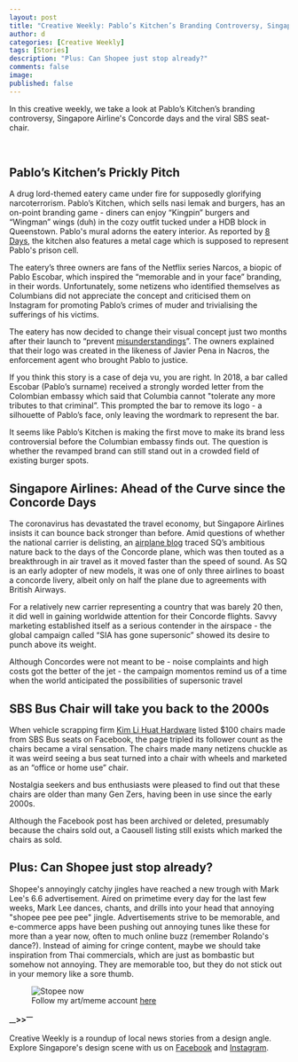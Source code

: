 ```yaml
---
layout: post
title: "Creative Weekly: Pablo’s Kitchen’s Branding Controversy, Singapore Airline's Concorde and the Viral SBS Bus Seat-Chair"
author: d
categories: [Creative Weekly]
tags: [Stories]
description: "Plus: Can Shopee just stop already?"
comments: false
image: 
published: false
---
```


In this creative weekly, we take a look at Pablo’s Kitchen’s branding controversy, Singapore Airline's Concorde days and the viral SBS seat-chair. 

<br>
<h2>Pablo’s Kitchen’s Prickly Pitch</h2>

A drug lord-themed eatery came under fire for supposedly glorifying narcoterrorism. Pablo’s Kitchen, which sells nasi lemak and burgers, has an on-point branding game - diners can enjoy “Kingpin” burgers and “Wingman” wings (duh) in the cozy outfit tucked under a HDB block in Queenstown. Pablo's mural adorns the eatery interior. As reported by <a href="https://www.todayonline.com/8days/eatanddrink/newsandopening/retrenched-sia-steward-opens-pablo-escobar-themed-nasi-lemak-burger" target="_blank">8 Days</a>, the kitchen also features a metal cage which is supposed to represent Pablo's prison cell.   

The eatery’s three owners are fans of the Netflix series Narcos, a biopic of Pablo Escobar, which inspired the “memorable and in your face” branding, in their words. Unfortunately, some netizens who identified themselves as Columbians did not appreciate the concept and criticised them on Instagram for promoting Pablo’s crimes of muder and trivialising the sufferings of his victims. 

The eatery has now decided to change their visual concept just two months after their launch to “prevent <a href="https://www.instagram.com/p/CPks2chtiKH/" target="_blank">misunderstandings</a>”. The owners explained that their logo was created in the likeness of Javier Pena in Nacros, the enforcement agent who brought Pablo to justice. 

If you think this story is a case of deja vu, you are right. In 2018, a bar called Escobar (Pablo’s surname) received a strongly worded letter from the Colombian embassy which said that Columbia cannot "tolerate any more tributes to that criminal”. This prompted the bar to remove its logo - a silhouette of Pablo’s face, only leaving the wordmark to represent the bar.

It seems like Pablo’s Kitchen is making the first move to make its brand less controversial before the Columbian embassy finds out. The question is whether the revamped brand can still stand out in a crowded field of existing burger spots.

<h2>Singapore Airlines: Ahead of the Curve since the Concorde Days</h2>
The coronavirus has devastated the travel economy, but Singapore Airlines insists it can bounce back stronger than before. Amid questions of whether the national carrier is delisting, an <a href="https://mainlymiles.com/2021/06/03/singapore-airlines-concorde-the-full-story/" target="_blank">airplane blog</a> traced SQ’s ambitious nature back to the days of the Concorde plane, which was then touted as a breakthrough in air travel as it moved faster than the speed of sound. As SQ is an early adopter of new models, it was one of only three airlines to boast a concorde livery, albeit only on half the plane due to agreements with British Airways.

For a relatively new carrier representing a country that was barely 20 then, it did well in gaining worldwide attention for their Concorde flights. Savvy marketing established itself as a serious contender in the airspace - the global campaign called “SIA has gone supersonic” showed its desire to punch above its weight. 

Although Concordes were not meant to be - noise complaints and high costs got the better of the jet - the campaign momentos remind us of a time when the world anticipated the possibilities of supersonic travel

<h2>SBS Bus Chair will take you back to the 2000s</h2>
When vehicle scrapping firm <a href="https://www.facebook.com/kimlihuat/" target="_blank">Kim Li Huat Hardware</a> listed $100 chairs made from SBS Bus seats on Facebook, the page tripled its follower count as the chairs became a viral sensation. The chairs made many netizens chuckle as it was weird seeing a bus seat turned into a chair with wheels and marketed as an “office or home use” chair. 

Nostalgia seekers and bus enthusiasts were pleased to find out that these chairs are older than many Gen Zers, having been in use since the early 2000s.

Although the Facebook post has been archived or deleted, presumably because the chairs sold out, a Caousell listing still exists which marked the chairs as sold. 

<h2>Plus: Can Shopee just stop already?</h2>
Shopee's annoyingly catchy jingles have reached a new trough with Mark Lee's 6.6 advertisement. Aired on primetime every day for the last few weeks, Mark Lee dances, chants, and drills into your head that annoying "shopee pee pee pee" jingle. Advertisements strive to be memorable, and e-commerce apps have been pushing out annoying tunes like these for more than a year now, often to much online buzz (remember Rolando's dance?). Instead of aiming for cringe content, maybe we should take inspiration from Thai commercials, which are just as bombastic but somehow not annoying. They are memorable too, but they do not stick out in your memory like a sore thumb.

<figure>
<img src="" alt="Stopee now">
<figcaption>Follow my art/meme account <a href="https://www.instagram.com/FLYRLCE/" target="_blank">here</a></figcaption>
</figure>

<strong><sub>—</sub>><sub></sub>><sup>—</sup></strong>

Creative Weekly is a roundup of local news stories from a design angle. Explore Singapore's design scene with us on <a href="https://www.facebook.com/designinsingapore/">Facebook</a> and <a href="https://www.instagram.com/designinsingapore/">Instagram</a>. 
